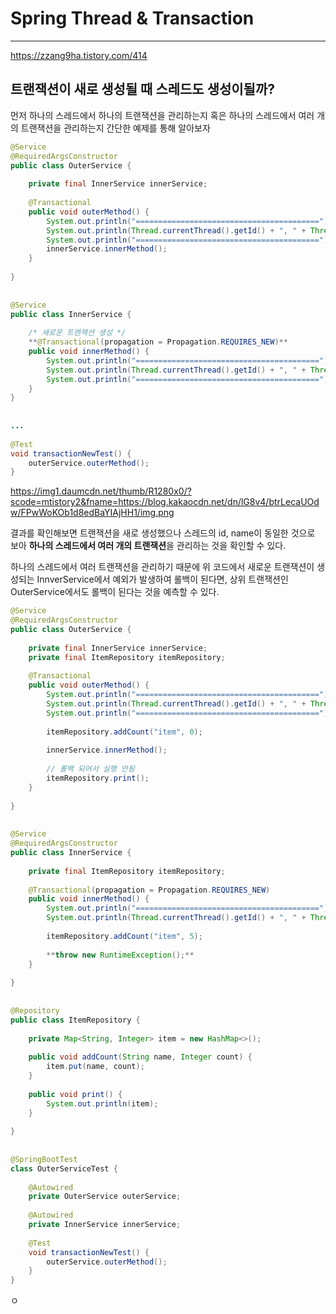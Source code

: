 # Spring Thread & Transaction

------

https://zzang9ha.tistory.com/414

## 트랜잭션이 새로 생성될 때 스레드도 생성이될까?

먼저 하나의 스레드에서 하나의 트랜잭션을 관리하는지 혹은 하나의 스레드에서 여러 개의 트랜잭션을 관리하는지 간단한 예제를 통해 알아보자

```java
@Service
@RequiredArgsConstructor
public class OuterService {
 
    private final InnerService innerService;
 
    @Transactional
    public void outerMethod() {
        System.out.println("=========================================");
        System.out.println(Thread.currentThread().getId() + ", " + Thread.currentThread().getName());
        System.out.println("=========================================");
        innerService.innerMethod();
    }
 
}
 
 
@Service
public class InnerService {
 
    /* 새로운 트랜잭션 생성 */
    **@Transactional(propagation = Propagation.REQUIRES_NEW)**
    public void innerMethod() {
        System.out.println("=========================================");
        System.out.println(Thread.currentThread().getId() + ", " + Thread.currentThread().getName());
        System.out.println("=========================================");
    }
}
 
 
...
 
@Test
void transactionNewTest() {
    outerService.outerMethod();
}
```

https://img1.daumcdn.net/thumb/R1280x0/?scode=mtistory2&fname=https://blog.kakaocdn.net/dn/lG8v4/btrLecaUOdw/FPwWoKOb1d8edBaYIAjHH1/img.png

결과를 확인해보면 트랜잭션을 새로 생성했으나 스레드의 id, name이 동일한 것으로 보아 **하나의 스레드에서 여러 개의 트랜잭션**을 관리하는 것을 확인할 수 있다.

하나의 스레드에서 여러 트랜잭션을 관리하기 때문에 위 코드에서 새로운 트랜잭션이 생성되는 InnverService에서 예외가 발생하여 롤백이 된다면, 상위 트랜잭션인 OuterService에서도 롤백이 된다는 것을 예측할 수 있다.

```java
@Service
@RequiredArgsConstructor
public class OuterService {
 
    private final InnerService innerService;
    private final ItemRepository itemRepository;
 
    @Transactional
    public void outerMethod() {
        System.out.println("=========================================");
        System.out.println(Thread.currentThread().getId() + ", " + Thread.currentThread().getName());
        System.out.println("=========================================");
 
        itemRepository.addCount("item", 0);
 
        innerService.innerMethod();
 
        // 롤백 되어서 실행 안됨
        itemRepository.print();
    }
 
}
 
 
@Service
@RequiredArgsConstructor
public class InnerService {
 
    private final ItemRepository itemRepository;
 
    @Transactional(propagation = Propagation.REQUIRES_NEW)
    public void innerMethod() {
        System.out.println("=========================================");
        System.out.println(Thread.currentThread().getId() + ", " + Thread.currentThread().getName());
 
        itemRepository.addCount("item", 5);
 
        **throw new RuntimeException();**
    }
 
}
 
 
@Repository
public class ItemRepository {
 
    private Map<String, Integer> item = new HashMap<>();
 
    public void addCount(String name, Integer count) {
        item.put(name, count);
    }
 
    public void print() {
        System.out.println(item);
    }
 
}
 
 
@SpringBootTest
class OuterServiceTest {
 
    @Autowired
    private OuterService outerService;
 
    @Autowired
    private InnerService innerService;
 
    @Test
    void transactionNewTest() {
        outerService.outerMethod();
    }
}
```

ㅇ